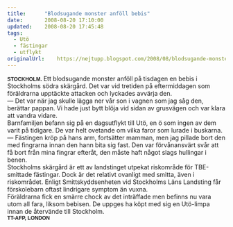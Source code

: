```yaml
---
title:		"Blodsugande monster anföll bebis"
date:		2008-08-20 17:10:00
updated:	2008-08-20 17:45:48
tags: 
  - Utö
  - fästingar
  - utflykt	
originalUrl:	https://nejtupp.blogspot.com/2008/08/blodsugande-monster-anfll-bebis.html
---
```


<span style="font-weight: bold;font-size:85%;"><span style="font-family:arial;">STOCKHOLM.</span></span> Ett blodsugande monster anföll på tisdagen en bebis i Stockholms södra skärgård. Det var vid tretiden på eftermiddagen som föräldrarna upptäckte attacken och lyckades avvärja den.<br>— Det var när jag skulle lägga ner vår son i vagnen som jag såg den, berättar pappan. Vi hade just bytt blöja vid sidan av grusvägen och var klara att vandra vidare.<br> Barnfamiljen befann sig på en dagsutflykt till Utö, en ö som ingen av dem varit på tidigare. De var helt ovetande om vilka faror som lurade i buskarna.<br>— Fästingen kröp på hans arm, fortsätter mamman, men jag pillade bort den med fingrarna innan den hann bita sig fast. Den var förvånansvärt svår att få bort från mina fingrar efteråt, den måste haft något slags hullingar i benen.<br> Stockholms skärgård är ett av landstinget utpekat riskområde för TBE-smittade fästingar. Dock är det relativt ovanligt med smitta, även i riskområdet. Enligt Smittskyddsenheten vid Stockholms Läns Landsting får förskolebarn oftast lindrigare symptom än vuxna.<br> Föräldrarna fick en smärre chock av det inträffade men befinns nu vara utom all fara, liksom bebisen. De uppges ha köpt med sig en Utö-limpa innan de återvände till Stockholm.<br><span style=";font-family:arial;font-size:85%;"><span style="font-weight: bold;">TT-AFP, LONDON</span><br></span>
<!-- no comments on this post -->